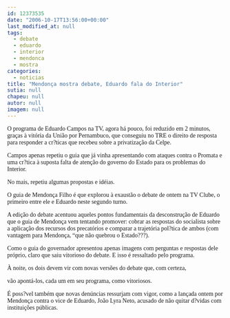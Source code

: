 ```yaml
---
id: 12373535
date: "2006-10-17T13:56:00+00:00"
last_modified_at: null
tags:
  - debate
  - eduardo
  - interior
  - mendonca
  - mostra
categories:
  - noticias
title: "Mendonça mostra debate, Eduardo fala do Interior"
sutia: null
chapeu: null
autor: null
imagem: null
---
```

<p><P><FONT face=Verdana>O programa de Eduardo Campos na TV, agora há pouco, foi reduzido em 2 minutos, graças à vitória da União por Pernambuco, que conseguiu no TRE o direito de resposta para&nbsp;responder a&nbsp;cr?ticas que recebeu sobre a privatização da Celpe.</FONT></P></p>
<p><P><FONT face=Verdana>Campos apenas repetiu o guia que já vinha apresentando com ataques contra o Promata e uma cr?tica à suposta falta de atenção do governo do Estado para os problemas do Interior.</FONT></P></p>
<p><P><FONT face=Verdana>No mais, repetiu algumas propostas e idéias.</FONT></P></p>
<p><P><FONT face=Verdana>O guia de Mendonça Filho é que explorou à exaustão o debate de ontem na TV Clube, o primeiro entre ele e Eduardo neste segundo turno.</FONT></P></p>
<p><P><FONT face=Verdana>A edição do debate acentuou aqueles pontos fundamentais da desconstrução de Eduardo que o guia de Mendonça vem tentando promover: cobrar as respostas do socialista sobre a aplicação dos recursos dos precatórios e comparar a trajetória pol?tica de ambos (com vantagem para Mendonça, “que não quebrou o Estado???).</FONT></P></p>
<p><P><FONT face=Verdana>Como o guia do governador apresentou apenas imagens com perguntas e respostas dele próprio, claro que saiu vitorioso do debate. E isso é ressaltado pelo programa.</FONT></P></p>
<p><P><FONT face=Verdana>À noite, os dois devem vir com novas versões do debate que, com certeza,</p>
<p> vão apontá-los, cada um em seu programa, como vitoriosos.</FONT></P></p>
<p><P><FONT face=Verdana>É poss?vel também que novas denúncias ressurjam com vigor, como a lançada ontem por Mendonça contra o vice de Eduardo, João Lyra Neto, acusado de não quitar d?vidas com instituições públicas.</FONT></P> </p>
